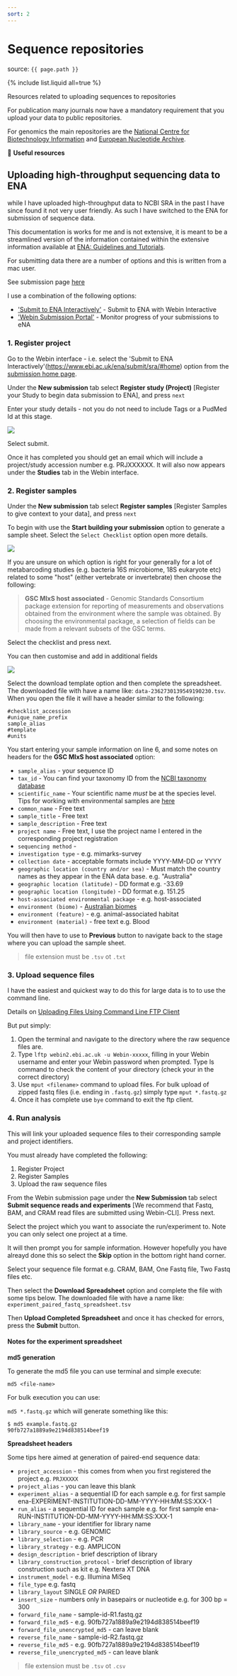 ```yaml
---
sort: 2
---
```


# Sequence repositories

source: `{{ page.path }}`

{% include list.liquid all=true %}

<span class="badge badge-info">Resources related to uploading sequences to repositories</span>


For publication many journals now have a mandatory requirement that you upload your data to public repositories.

For genomics the main repositories are the [National Centre for Biotechnology Information](https://submit.ncbi.nlm.nih.gov) and [European Nucleotide Archive](https://www.ebi.ac.uk/ena/browser/home).

:link: **Useful resources**

## Uploading high-throughput sequencing data to ENA

while I have uploaded high-throughput data to NCBI SRA in the past I have since found it not very user friendly.
As such I have switched to the ENA for submission of sequence data.

This documentation is works for me and is not extensive, it is meant to be a streamlined version of the information contained within the extensive information available at [ENA: Guidelines and Tutorials](https://ena-docs.readthedocs.io/en/latest/#).

For submitting data there are a number of options and this is written from a mac user.

See submission page [here](https://www.ebi.ac.uk/ena/browser/submit)

I use a combination of the following options:

- ['Submit to ENA Interactively'](https://www.ebi.ac.uk/ena/submit/sra/#home) - Submit to ENA with Webin Interactive
- ['Webin Submission Portal'](https://www.ebi.ac.uk/ena/submit/webin/) - Monitor progress of your submissions to eNA

### 1. Register project

Go to the Webin interface - i.e. select the 'Submit to ENA Interactively'(https://www.ebi.ac.uk/ena/submit/sra/#home) option from the [submission home page](https://www.ebi.ac.uk/ena/browser/submit).

Under the **New submission** tab select **Register study (Project)** [Register your Study to begin data submission to ENA], and press `next`

Enter your study details - not you do not need to include Tags or a PudMed Id at this stage.

![](../images/ENA_project_submission.png)

Select submit.

Once it has completed you should get an email which will include a project/study accession number e.g. PRJXXXXXX.
It will also now appears under the **Studies** tab in the Webin interface.

### 2. Register samples

Under the **New submission** tab select **Register samples** [Register Samples to give context to your data], and press `next`

To begin with use the **Start building your submission** option to generate a sample sheet. Select the `Select Checklist` option open more details.

![](../images/ENA_sample_submission_1.png)

If you are unsure on which option is right for your generally for a lot of metabarcoding studies (e.g. bacteria 16S microbiome, 18S eukaryote etc) related to some "host" (either vertebrate or invertebrate) then choose the following:

> **GSC MIxS host associated** - Genomic Standards Consortium package extension for reporting of measurements and observations obtained from the environment where the sample was obtained. By choosing the environmental package, a selection of fields can be made from a relevant subsets of the GSC terms.

Select the checklist and press next.

You can then customise and add in additional fields

![](../images/ENA_sample_submission_2.png)

Select the download template option and then complete the spreadsheet.
The downloaded file with have a name like:
`data-2362730139549190230.tsv`.
When you open the file it will have a header similar to the following:
```
#checklist_accession
#unique_name_prefix
sample_alias
#template
#units
```

You start entering your sample information on line 6, and some notes on headers for the **GSC MIxS host associated** option:
- `sample_alias` - your sequence ID
- `tax_id` - You can find your taxonomy ID from the [NCBI taxonomy database](https://www-ncbi-nlm-nih-gov.libproxy.murdoch.edu.au/taxonomy)
- `scientific_name` - Your scientific name *must* be at the species level. Tips for working with environmental samples are [here](https://ena-docs.readthedocs.io/en/latest/faq/taxonomy.html#environmental-taxonomic-classifications)
- `common_name` - Free text
- `sample_title` - Free text
- `sample_description` - Free text
- `project name` - Free text, I use the project name I entered in the corresponding project registration
- `sequencing method` -
- `investigation type` - e.g. mimarks-survey
- `collection date` - acceptable formats include YYYY-MM-DD or YYYY
- `geographic location (country and/or sea)` - Must match the country names as they appear in the ENA data base. e.g. "Australia"
- `geographic location (latitude)` - DD format e.g. -33.69
- `geographic location (longitude)` - DD format e.g. 151.25
- `host-associated environmental package` - e.g. host-associated
- `environment (biome)` - [Australian biomes](https://www.environment.gov.au/land/nrs/science/ibra/australias-ecoregions)
- `environment (feature)` - e.g. animal-associated habitat
- `environment (material)` - free text e.g. Blood

You will then have to use to **Previous** button to navigate back to the stage where you can upload the sample sheet.

> file extension must be `.tsv` ot `.txt`

### 3. Upload sequence files

I have the easiest and quickest way to do this for large data is to to use the command line.

Details on [Uploading Files Using Command Line FTP Client
](https://ena-docs.readthedocs.io/en/latest/submit/fileprep/upload.html?highlight=lftp#uploading-files-using-command-line-ftp-client)

But put simply:

1. Open the terminal and navigate to the directory where the raw sequence files are.
2. Type `lftp webin2.ebi.ac.uk -u Webin-xxxxx`, filling in your Webin username and enter your Webin password when prompted. Type ls command to check the content of your directory (check your in the correct directory)
3. Use `mput <filename>` command to upload files. For bulk upload of zipped fastq files (i.e. ending in `.fastq.gz`) simply type `mput *.fastq.gz`
4. Once it has complete use `bye` command to exit the ftp client.

### 4. Run analysis

This will link your uploaded sequence files to their corresponding sample and project identifiers.

You must already have completed the following:

1. Register Project
2. Register Samples
3. Upload the raw sequence files

From the Webin submission page under the **New Submission** tab select **Submit sequence reads and experiments** [We recommend that Fastq, BAM, and CRAM read files are submitted using Webin-CLI]. Press next.

Select the project which you want to associate the run/experiment to. Note you can only select one project at a time.

It will then prompt you for sample information. However hopefully you have alreayd done this so select the **Skip** option in the bottom right hand corner.

Select your sequence file format e.g. CRAM, BAM, One Fastq file, Two Fastq files etc.

Then select the **Download Spreadsheet** option and complete the file with some tips below. The downloaded file with have a name like: `experiment_paired_fastq_spreadsheet.tsv`

Then **Upload Completed Spreadsheet** and once it has checked for errors, press the **Submit** button.

#### Notes for the experiment spreadsheet

**md5 generation**

To generate the md5 file you can use terminal and simple execute:

`md5 <file-name>`

For bulk execution you can use:

`md5 *.fastq.gz` which will generate something like this:

```
$ md5 example.fastq.gz
90fb727a1889a9e2194d838514beef19
```

**Spreadsheet headers**

Some tips here aimed at generation of paired-end sequence data:
- `project_accession` - this comes from when you first registered the project e.g. `PRJXXXXX`
- `project_alias` - you can leave this blank
- `experiment_alias` - a sequential ID for each sample e.g. for first sample ena-EXPERIMENT-INSTITUTION-DD-MM-YYYY-HH:MM:SS:XXX-1
- `run_alias`	- a sequential ID for each sample e.g. for first sample ena-RUN-INSTITUTION-DD-MM-YYYY-HH:MM:SS:XXX-1
- `library_name` - your identifier for library name
- `library_source` - e.g. GENOMIC
- `library_selection` - e.g. PCR
- `library_strategy` - e.g. AMPLICON
- `design_description` - brief description of library
- `library_construction_protocol` - brief description of library construction such as kit e.g. Nextera XT DNA
- `instrument_model` - e.g. Illumina MiSeq
- `file_type` e.g. fastq
- `library_layout` SINGLE *OR* PAIRED
- `insert_size` - numbers only in basepairs or nucleotide e.g. for 300 bp = 300
- `forward_file_name` - sample-id-R1.fastq.gz
- `forward_file_md5` - e.g. 90fb727a1889a9e2194d838514beef19
- `forward_file_unencrypted_md5` - can leave blank
- `reverse_file_name` - sample-id-R2.fastq.gz
- `reverse_file_md5` - e.g. 90fb727a1889a9e2194d838514beef19
- `reverse_file_unencrypted_md5` - can leave blank

> file extension must be `.tsv` ot `.csv`
